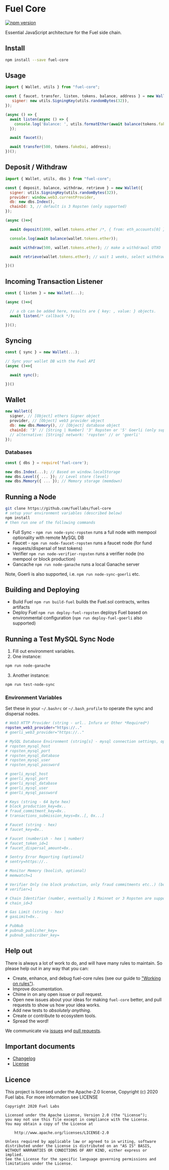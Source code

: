 # Fuel Core

[![npm version](https://badge.fury.io/js/fuel-core.svg)](https://badge.fury.io/js/fuel-core)

Essential JavaScript architecture for the Fuel side chain.

## Install

```sh
npm install --save fuel-core
```

## Usage

```js
import { Wallet, utils } from "fuel-core";

const { faucet, transfer, listen, tokens, balance, address } = new Wallet({
   signer: new utils.SigningKey(utils.randomBytes(32)),
});

(async () => {
  await listen(async () => {
    console.log('Balance: ', utils.formatEther(await balance(tokens.fakeDai)));
  });

  await faucet();

  await transfer(500, tokens.fakeDai, address);
})();
```

## Deposit / Withdraw

```js
import { Wallet, utils, dbs } from "fuel-core";

const { deposit, balance, withdraw, retrieve } = new Wallet({
  signer: utils.SigningKey(utils.randomBytes(32)),
  provider: window.web3.currentProvider,
  db: new dbs.Index(),
  chainId: 3, // default is 3 Ropsten (only supported)
});

(async ()=>{

  await deposit(1000, wallet.tokens.ether /*, { from: eth_accounts[0] } */);

  console.log(await balance(wallet.tokens.ether));

  await withdraw(500, wallet.tokens.ether); // make a withdrawal UTXO

  await retrieve(wallet.tokens.ether); // wait 1 weeks, select withdrawal zero or first withdrawal in DB to retrieve [, withdrawlIndex]

})()

```

## Incoming Transaction Listener

```js
const { listen } = new Wallet(...);

(async ()=>{

  // a cb can be added here, results are { key: , value: } objects.
  await listen(/* callback */);

})();
```

## Syncing

```js
const { sync } = new Wallet(...);

// Sync your wallet DB with the Fuel API
(async ()=>{

  await sync();

})()

```

## Wallet

```js
new Wallet({
  signer, // [Object] ethers Signer object
  provider, // [Object] web3 provider object
  db: new dbs.Memory(), // [Object] database object
  chainId: '3' // [String | Number] '3' Ropsten or '5' Goerli (only supported)
  // alternative: [String] network: 'ropsten' // or 'goerli'
});
```

### Databases

```js
const { dbs } = require('fuel-core');

new dbs.Index(...); // Based on window.localStorage
new dbs.Level({ ... }); // Level store (level)
new dbs.Memory({ ... }); // Memory storage (memdown)
```

## Running a Node

```sh
git clone https://github.com/fuellabs/fuel-core
# setup your environment variables (described below)
npm install
# then run one of the following commands
```

- Full Sync - `npm run node-sync-ropsten` runs a full node with mempool optionality with remote MySQL DB
- Faucet - `npm run node-faucet-ropsten` runs a faucet node (for fund requests/dispersal of test tokens)
- Verifier `npm run node-verifier-ropsten` runs a verifier node (no mempool or block production)
- Gancache `npm run node-ganache` runs a local Ganache server

Note, Goerli is also supported, i.e. `npm run node-sync-goerli` etc.

## Building and Deploying

- Build Fuel `npm run build-fuel` builds the Fuel.sol contracts, writes artifacts
- Deploy Fuel `npm run deploy-fuel-ropsten` deploys Fuel based on environmental configuration (`npm run deploy-fuel-goerli` also supported)

## Running a Test MySQL Sync Node

1) Fill out environment variables.
2) One instance:
```sh
npm run node-ganache
```
3) Another instance:
```sh
npm run test-node-sync
```

### Environment Variables

Set these in your `~/.bashrc` or `~/.bash_profile` to operate the sync and dispersal nodes.

```sh
# Web3 HTTP Provider (string - url.. Infura or Other *Required*)
ropsten_web3_provider="https://.."
# goerli_web3_provider="https://.."

# MySQL Database Environment (string[s] - mysql connection settings, optional for sync or verifier nodes)
# ropsten_mysql_host
# ropsten_mysql_port
# ropsten_mysql_database
# ropsten_mysql_user
# ropsten_mysql_password

# goerli_mysql_host
# goerli_mysql_port
# goerli_mysql_database
# goerli_mysql_user
# goerli_mysql_password

# Keys (string - 64 byte hex)
# block_production_key=0x..
# fraud_commitment_key=0x..
# transactions_submission_keys=0x..[, 0x...]

# Faucet (string - hex)
# faucet_key=0x..

# Faucet (numberish - hex | number)
# faucet_token_id=1
# faucet_dispersal_amount=0x..

# Sentry Error Reporting (optional)
# sentry=https://..

# Monitor Memory (boolish, optional)
# memwatch=1

# Verifier Only (no block production, only fraud commitments etc..) (boolish, optional)
# verifier=1

# Chain Identifier (number, eventually 1 Mainnet or 3 Ropsten are supported, default: 3)
# chain_id=3

# Gas Limit (string - hex)
# gasLimit=0x..

# PubNub
# pubnub_publisher_key=
# pubnub_subscriber_key=
```

## Help out

There is always a lot of work to do, and will have many rules to maintain. So please help out in any way that you can:

- Create, enhance, and debug fuel-core rules (see our guide to ["Working on rules"](./.github/CONTRIBUTING.md)).
- Improve documentation.
- Chime in on any open issue or pull request.
- Open new issues about your ideas for making `fuel-core` better, and pull requests to show us how your idea works.
- Add new tests to *absolutely anything*.
- Create or contribute to ecosystem tools.
- Spread the word!

We communicate via [issues](https://github.com/fuellabs/fuel-core/issues) and [pull requests](https://github.com/fuellabs/fuel-core/pulls).

## Important documents

- [Changelog](CHANGE_LOG.md)
- [License](https://raw.githubusercontent.com/fuellabs/fuel-core/master/LICENSE)

## Licence

This project is licensed under the Apache-2.0 license, Copyright (c) 2020 Fuel labs. For more information see LICENSE

```
Copyright 2020 Fuel Labs

Licensed under the Apache License, Version 2.0 (the "License");
you may not use this file except in compliance with the License.
You may obtain a copy of the License at

    http://www.apache.org/licenses/LICENSE-2.0

Unless required by applicable law or agreed to in writing, software
distributed under the License is distributed on an "AS IS" BASIS,
WITHOUT WARRANTIES OR CONDITIONS OF ANY KIND, either express or implied.
See the License for the specific language governing permissions and
limitations under the License.
```
